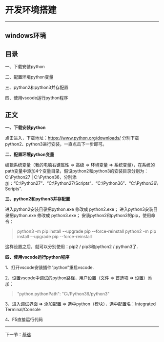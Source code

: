# 开发环境搭建  #
----------
## windows环境 ##

## 目录 ##
一、下载安装python

二、配置环境python变量

三、python2和python3并存配置

四、使用vscode运行python程序


## 正文 ##

**一、下载安装python**

点击进入，下载地址：https://www.python.org/downloads/
分别下载python2、python3进行安装，一直点击下一步即可。

**二、配置环境python变量**

编辑系统变量（我的电脑右键属性 => 高级 => 环境变量 => 系统变量），在系统的path变量中添加4个变量目录，假设python2和python3的安装目录分别为：C:\Python27 | C:\Python36，分别添加：“C:\Python27”、“C:\Python27\Scripts”、“C:\Python36”、“C:\Python36\Scripts”.

**三、python2和python3并存配置**

进入python2安装目录把python.exe 修改成 python2.exe；
进入python3安装目录把python.exe 修改成 python3.exe；
安装python2和python3的pip，使用命令：
> python3 -m pip install --upgrade pip --force-reinstall
> python2 -m pip install --upgrade pip --force-reinstall

这样设置之后，就可以分别使用：pip2 / pip3和python2 / python3了.

**四、使用vscode运行python程序**

1、打开vscode安装插件“python”重启vscode.

2、设置vscode中调试的python路径，用户设置（文件 => 首选项 => 设置）添加：
> "python.pythonPath": "C:/Python36/python3"
 
3、进入调试界面 => 添加配置 => 选中python（模块），选中配置名：Integrated Terminal/Console

4、F5直接运行代码


----------

下一节：[基础](基础.md)